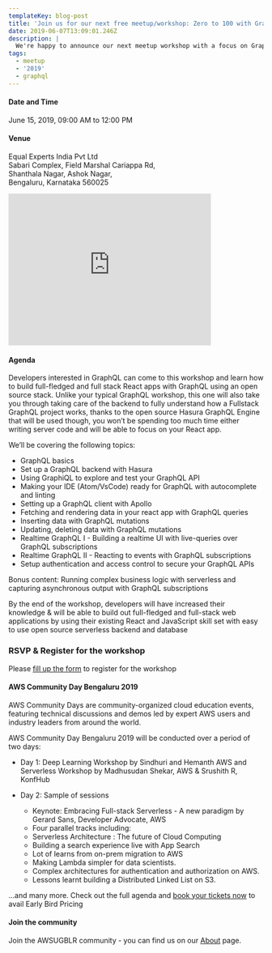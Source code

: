 ```yaml
---
templateKey: blog-post
title: 'Join us for our next free meetup/workshop: Zero to 100 with GraphQL on React '
date: 2019-06-07T13:09:01.246Z
description: |
  We're happy to announce our next meetup workshop with a focus on GraphQL.
tags:
  - meetup
  - '2019'
  - graphql
---
```

#### Date and Time

June 15, 2019, 09:00 AM to 12:00 PM

#### Venue

Equal Experts India Pvt Ltd    
Sabari Complex, Field Marshal Cariappa Rd,    
Shanthala Nagar, Ashok Nagar,  
Bengaluru, Karnataka 560025  

<iframe src="https://www.google.com/maps/embed?pb=!1m18!1m12!1m3!1d3888.001577626626!2d77.60374091482201!3d12.971750590855786!2m3!1f0!2f0!3f0!3m2!1i1024!2i768!4f13.1!3m3!1m2!1s0x3bae1410239e5f7f%3A0xc5c466584ecbd6f4!2sEqual+Experts+India+Pvt+Ltd!5e0!3m2!1sen!2sin!4v1559913260313!5m2!1sen!2sin" width="400" height="300" frameborder="0" style="border:0" allowfullscreen></iframe>

#### Agenda

Developers interested in GraphQL can come to this workshop and learn how to build full-fledged and full stack React apps with GraphQL using an open source stack. Unlike your typical GraphQL workshop, this one will also take you through taking care of the backend to fully understand how a Fullstack GraphQL project works, thanks to the open source Hasura GraphQL Engine that will be used though, you won’t be spending too much time either writing server code and will be able to focus on your React app.

We’ll be covering the following topics:

- GraphQL basics
- Set up a GraphQL backend with Hasura
- Using GraphiQL to explore and test your GraphQL API
- Making your IDE (Atom/VsCode) ready for GraphQL with autocomplete and linting
- Setting up a GraphQL client with Apollo
- Fetching and rendering data in your react app with GraphQL queries
- Inserting data with GraphQL mutations
- Updating, deleting data with GraphQL mutations
- Realtime GraphQL I - Building a realtime UI with live-queries over GraphQL subscriptions
- Realtime GraphQL II - Reacting to events with GraphQL subscriptions
- Setup authentication and access control to secure your GraphQL APIs

Bonus content: Running complex business logic with serverless and capturing asynchronous output with GraphQL subscriptions

By the end of the workshop, developers will have increased their knowledge & will be able to build out full-fledged and full-stack web applications by using their existing React and JavaScript skill set with easy to use open source serverless backend and database

### RSVP & Register for the workshop

Please [fill up the form](https://forms.gle/nRheE6Jv2amfLTaK8) to register for the workshop

#### AWS Community Day Bengaluru 2019

AWS Community Days are community-organized cloud education events, featuring technical discussions and demos led by expert AWS users and industry leaders from around the world. 

AWS Community Day Bengaluru 2019 will be conducted over a period of two days:

- Day 1: Deep Learning Workshop by Sindhuri and Hemanth AWS and Serverless Workshop by Madhusudan Shekar, AWS & Srushith R, KonfHub
- Day 2: Sample of sessions

   - Keynote: Embracing Full-stack Serverless - A new paradigm by Gerard Sans, Developer Advocate, AWS
   - Four parallel tracks including:
   - Serverless Architecture : The future of Cloud Computing
   - Building a search experience live with App Search
   - Lot of learns from on-prem migration to AWS
   - Making Lambda simpler for data scientists.
   - Complex architectures for authentication and authorization on AWS.
   - Lessons learnt building a Distributed Linked List on S3.

...and many more. Check out the full agenda and [book your tickets now](https://go.awsugblr.in/acd2019tix) to avail Early Bird Pricing

#### Join the community
Join the AWSUGBLR community - you can find us on our [About](/about) page.
